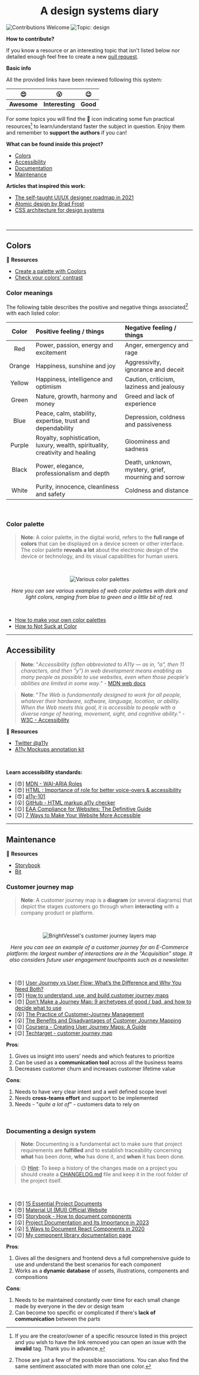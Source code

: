 <h1 align=center>A design systems diary</h1>

![Contributions Welcome](https://img.shields.io/badge/Contributions-Welcome-blue.svg)
![Topic: design](https://img.shields.io/badge/Topic-UI/UX_Design-g.svg)

**How to contribute?**

If you know a resource or an interesting topic that isn't listed below nor detailed enough feel free to create a new [pull request](https://github.com/ChrisUser/design-systems-diary/pulls).

**Basic info**

All the provided links have been reviewed following this system:

|     😍      |       😮        |    😉    |
| :---------: | :-------------: | :------: |
| **Awesome** | **Interesting** | **Good** |

For some topics you will find the 🎁 icon indicating some fun practical resources[^1] to learn/understand faster the subject in question. Enjoy them and remember to **support the authors** if you can!

[^1]: If you are the creator/owner of a specific resource listed in this project and you wish to have the link removed you can open an issue with the **invalid** tag. Thank you in advance.

**What can be found inside this project?**

- [Colors](#colors)
- [Accessibility](#accessibility)
- [Documentation](#topic-2)
- [Maintenance](#maintenance)

**Articles that inspired this work:**

- [The self-taught UI/UX designer roadmap in 2021](https://bootcamp.uxdesign.cc/the-self-taught-ui-ux-designer-roadmap-in-2021-aa0f5b62cecb)
- [Atomic design by Brad Frost](https://bradfrost.com/blog/post/atomic-web-design/)
- [CSS architecture for design systems](https://bradfrost.com/blog/post/css-architecture-for-design-systems/)

<br/>

---

## Colors

🎁 **Resources**

- [Create a palette with Coolors](https://coolors.co/generate)
- [Check your colors' contrast](https://contrastchecker.com/)

### Color meanings

The following table describes the positive and negative things associated[^2] with each listed color:

| **Color** | **Positive feeling / things**                                                 | **Negative feeling / things**                       |
| :-------: | :---------------------------------------------------------------------------- | :-------------------------------------------------- |
|    Red    | Power, passion, energy and excitement                                         | Anger, emergency and rage                           |
|  Orange   | Happiness, sunshine and joy                                                   | Aggressivity, ignorance and deceit                  |
|  Yellow   | Happiness, intelligence and optimism                                          | Caution, criticism, laziness and jealousy           |
|   Green   | Nature, growth, harmony and money                                             | Greed and lack of experience                        |
|   Blue    | Peace, calm, stability, expertise, trust and dependability                    | Depression, coldness and passiveness                |
|  Purple   | Royalty, sophistication, luxury, wealth, spirituality, creativity and healing | Gloominess and sadness                              |
|   Black   | Power, elegance, professionalism and depth                                    | Death, unknown, mystery, grief, mourning and sorrow |
|   White   | Purity, innocence, cleanliness and safety                                     | Coldness and distance                               |

[^2]: Those are just a few of the possible associations. You can also find the same sentiment associated with more than one color.

<br/>

### Color palette

> **Note**: A color palette, in the digital world, refers to the **full range of colors** that can be displayed on a device screen or other interface. The color palette **reveals a lot** about the electronic design of the device or technology, and its visual capabilities for human users.

<br />

<div align=center>

![Various color palettes](https://github.com/ChrisUser/design-systems-diary/blob/main/images/color_palettes.jpg?raw=true)

_Here you can see various examples of web color palettes with dark and light colors, ranging from blue to green and a little bit of red._

</div>

<br />

- [How to make your own color palettes](https://medium.com/@greggunn/how-to-make-your-own-color-palettes-712959fbf021)
- [How to Not Suck at Color](https://modus.medium.com/how-to-not-suck-at-color-b3980ee8084a)

---

## Accessibility

> **Note**: "_Accessibility (often abbreviated to A11y — as in, "a", then 11 characters, and then "y") in web development means enabling as many people as possible to use websites, even when those people's abilities are limited in some way._" - [MDN web docs](https://developer.mozilla.org/en-US/docs/Web/Accessibility)

> **Note**: "_The Web is fundamentally designed to work for all people, whatever their hardware, software, language, location, or ability. When the Web meets this goal, it is accessible to people with a diverse range of hearing, movement, sight, and cognitive ability._" - [W3C - Accessibility](https://www.w3.org/standards/webdesign/accessibility)

🎁 **Resources**

- [Twitter @a11y](https://twitter.com/a11y)
- [A11y Mockups annotation kit](https://www.figma.com/community/file/953682768192596304)

<br />

**Learn accessibility standards:**

- [😍] [MDN - WAI-ARIA Roles](https://developer.mozilla.org/en-US/docs/Web/Accessibility/ARIA/Roles)
- [😍] [HTML : Importance of role for better voice-overs & accessibility](https://dev.to/rajeshkumaryadavdotcom/html-importance-of-role-for-better-voice-overs-accessibility-122a)
- [😍] [a11y-101](https://a11y-101.com/)
- [😮] [GitHub - HTML markup a11y checker](https://github.com/Muhnad/a11y-checker/blob/master/src/body/index.js)
- [😉] [EAA Compliance for Websites:
  The Definitive Guide](https://www.accessibilitychecker.org/guides/eaa-compliance/)
- [😉] [7 Ways to Make Your Website More Accessible](https://www.adaptworldwide.com/insights/2021/make-website-more-accessible)

---

## Maintenance

🎁 **Resources**

- [Storybook](https://storybook.js.org/)
- [Bit](https://bit.cloud/frontend-teams)

### Customer journey map

> **Note**: A customer journey map is a **diagram** (or several diagrams) that depict the stages customers go through when **interacting** with a company product or platform.

<br />

<div align=center>

![BrightVessel's customer journey layers map](https://github.com/ChrisUser/design-systems-diary/blob/main/images/customer_journey_layers_brightvessel.jpg?raw=true)

_Here you can see an example of a customer journey for an E-Commerce platform: the largest number of interactions are in the "Acquisition" stage. It also considers future user engagement touchpoints such as a newsletter._

</div>

<br />

- [😍] [User Journey vs User Flow: What’s the Difference and Why You Need Both?](https://userpilot.com/blog/user-journey-vs-user-flow/)
- [😍] [How to understand, use, and build customer journey maps](https://www.fullstory.com/customer-journey-maps/)
- [😍] [Don’t Make a Journey Map: 9 archetypes of good / bad, and how to decide what to use](https://medium.com/@shahrsays/dont-make-a-journey-map-9-archetypes-of-good-bad-and-how-to-decide-what-to-use-d65abd30ec6f)
- [😮] [The Practice of Customer-Journey Management](https://www.nngroup.com/articles/customer-journey-management/)
- [😮] [The Benefits and Disadvantages of Customer Journey Mapping](https://www.genroe.com/blog/benefits-and-disadvantages-of-customer-journey-mapping/15321)
- [😉] [Coursera - Creating User Journey Maps: A Guide](https://www.coursera.org/articles/creating-user-journey-maps-a-guide)
- [😉] [Techtarget - customer journey map](https://www.techtarget.com/searchcustomerexperience/definition/customer-journey-map)

**Pros**:

1. Gives us insight into users’ needs and which features to prioritize
2. Can be used as a **communication tool** across all the business teams
3. Decreases customer churn and increases customer lifetime value

**Cons**:

1. Needs to have very clear intent and a well defined scope level
2. Needs **cross-teams effort** and support to be implemented
3. Needs - "_quite a lot of_" - customers data to rely on

<br/>

### Documenting a design system

> **Note**: Documenting is a fundamental act to make sure that project requirements are **fulfilled** and to establish traceability concerning **what** has been done, **who** has done it, and **when** it has been done.

> 😉 **<ins>Hint</ins>**: To keep a history of the changes made on a project you should create a [CHANGELOG.md](https://github.com/ChrisUser/design-systems-diary/blob/main/CHANGELOG.md) file and keep it in the root folder of the project itself.

<br/>

- [😍] [15 Essential Project Documents](https://www.projectmanager.com/blog/great-project-documentation)
- [😍] [Material UI (MUI) Official Website](https://mui.com/)
- [😍] [Storybook - How to document components](https://storybook.js.org/docs/react/writing-docs/introduction)
- [😮] [Project Documentation and Its Importance in 2023](https://www.simplilearn.com/project-documentation-article)
- [😮] [5 Ways to Document React Components in 2020](https://blog.bitsrc.io/5-ways-to-document-react-components-in-2020-ecf60f24dee8)
- [😉] [My component library documentation page](https://chrisuser.github.io/react-usage-bar/docs/)

**Pros**:

1. Gives all the designers and frontend devs a full comprehensive guide to use and understand the best scenarios for each component
2. Works as a **dynamic database** of assets, illustrations, components and compositions

**Cons**:

1. Needs to be maintained constantly over time for each small change made by everyone in the dev or design team
2. Can become too specific or complicated if there's **lack of communication** between the parts

